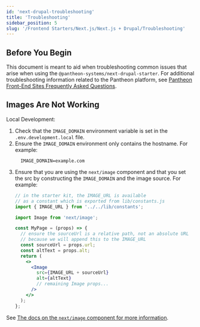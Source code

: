 ```yaml
---
id: 'next-drupal-troubleshooting'
title: 'Troubleshooting'
sidebar_position: 5
slug: '/Frontend Starters/Next.js/Next.js + Drupal/Troubleshooting'
---
```


## Before You Begin

This document is meant to aid when troubleshooting common issues that arise when using the `@pantheon-systems/next-drupal-starter`. For additional troubleshooting information related to the Pantheon platform, see [Pantheon Front-End Sites Frequently Asked Questions](https://pantheon.io/docs/guides/decoupled-sites/faq/).


## Images Are Not Working

Local Development:
1. Check that the `IMAGE_DOMAIN` environment variable is set in the `.env.development.local` file.
1. Ensure the `IMAGE_DOMAIN` environment only contains the hostname. For example:
    ```.env
      IMAGE_DOMAIN=example.com
    ```
1. Ensure that you are using the `next/image` component and that you set the src by constructing the `IMAGE_DOMAIN` and the image source. For example:
    ```jsx
    // in the starter kit, the IMAGE_URL is available
    // as a constant which is exported from lib/constants.js
    import { IMAGE_URL } from '../../lib/constants';

    import Image from 'next/image';

    const MyPage = (props) => {
      // ensure the sourceUrl is a relative path, not an absolute URL
      // because we will append this to the IMAGE_URL
      const sourceUrl = props.url;
      const altText = props.alt;
      return (
        <>
          <Image
            src={IMAGE_URL + sourceUrl}
            alt={altText}
            // remaining Image props...
          />
        </>
      );
    };

    ```
See [The docs on the `next/image` component for more information](https://nextjs.org/docs/api-reference/next/image#src).
